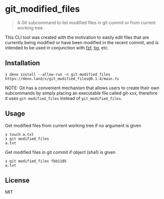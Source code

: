 # git_modified_files

>A Git subcommand to list modified files in git commit or from current working tree.

This CLI tool was created with the motivation to easily edit files that are currently being modified or have been modified in the recent commit, and is intended to be used in conjunction with [fzf](https://github.com/junegunn/fzf), [tig](https://github.com/jonas/tig), etc.

## Installation

```
❯ deno install --allow-run -n git-modified_files https://deno.land/x/git_modified_files@0.1.4/main.ts
```

NOTE: Git has a convenient mechanism that allows users to create their own subcommands by simply placing an executable file called git-xxx, therefore it uses `git-modified_files` instead of `git_modified_files`.

## Usage

Get modified files from current working tree if no argument is given

```
❯ touch a.txt
❯ git modified_files
a.txt
```

Get modified files in git commit if object (sha1) is given

```
❯ git modified_files fbb1185
a.txt
```

## License

MIT
